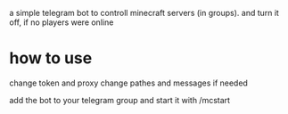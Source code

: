 a simple telegram bot to controll minecraft servers (in groups). and turn it off, if no players were online

# how to use

change token and proxy 
change pathes and messages if needed

add the bot to your telegram group and start it with 
/mcstart
